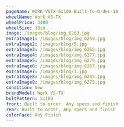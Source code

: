 ```yaml
---
pageName: WORK-VSTX-5x100-Built-To-Order-18
wheelName: Work VS-TX
wheelPrice: 3400
wheelSize: 18in
image: /images/blog/img_6269.jpg
extraImage1: /images/blog/img_6269.jpg
extraImage2: /images/blog/5.jpg
extraImage3: /images/blog/img_6262.jpg
extraImage4: /images/blog/img_6277.jpg
extraImage5: /images/blog/img_6279.jpg
extraImage6: /images/blog/img_6267.jpg
extraImage7: /images/blog/1.jpg
extraImage8: /images/blog/img_6285.jpg
extraImage9: /images/blog/img_6275.jpg
condition: New
brandModel: Work VS-TX
boltPattern: 5x100
front: Built to order. Any specs and finish
rear: Built to order. Any specs and finish
colorFace: Any Finish
---
```

